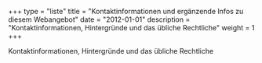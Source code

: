 
+++
type        = "liste"
title 		= "Kontaktinformationen und ergänzende Infos zu diesem Webangebot"
date 		= "2012-01-01"
description = "Kontaktinformationen, Hintergründe und das übliche Rechtliche"
weight      = 1
+++

Kontaktinformationen, Hintergründe und das übliche Rechtliche